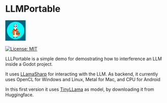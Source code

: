 # LLMPortable

![icon](icon.png)

[![License: MIT](https://img.shields.io/badge/license-MIT-blue.svg)](https://opensource.org/licenses/MIT)

LLLPortable is a simple demo for demostrating how to interference an LLM inside a Godot project.

It uses [LLamaSharp](https://github.com/SciSharp/LLamaSharp) for interacting with the LLM.
As backend, it currently uses OpenCL for Windows and Linux, Metal for Mac, and CPU for Android

In this first version it uses [TinyLLama](https://huggingface.co/TheBloke/TinyLlama-1.1B-Chat-v1.0-GGUF) as model, by downloading it from Huggingface.
